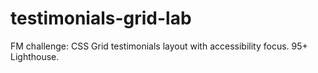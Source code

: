 # testimonials-grid-lab
FM challenge: CSS Grid testimonials layout with accessibility focus. 95+ Lighthouse.
